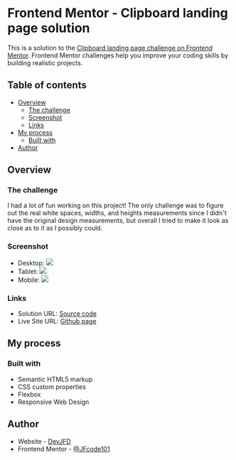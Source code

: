 # Frontend Mentor - Clipboard landing page solution

This is a solution to the [Clipboard landing page challenge on Frontend Mentor](https://www.frontendmentor.io/challenges/clipboard-landing-page-5cc9bccd6c4c91111378ecb9). Frontend Mentor challenges help you improve your coding skills by building realistic projects.

## Table of contents

- [Overview](#overview)
  - [The challenge](#the-challenge)
  - [Screenshot](#screenshot)
  - [Links](#links)
- [My process](#my-process)
  - [Built with](#built-with)
- [Author](#author)

## Overview

### The challenge

I had a lot of fun working on this project! The only challenge was to figure out the real white spaces, widths, and heights measurements since I didn't have the original design measurements, but overall I tried to make it look as close as to it as I possibly could.

### Screenshot

- Desktop: ![](./images/desktop.png)
- Tablet: ![](./images/tablet.png)
- Mobile: ![](./images/mobile.png)

### Links

- Solution URL: [Source code](https://github.com/jfcode101/frontend-mentor-challenges/tree/main/clipboard-landing-page)
- Live Site URL: [Github page](https://jfcode101.github.io/frontend-mentor-challenges/clipboard-landing-page/index.html)

## My process

### Built with

- Semantic HTML5 markup
- CSS custom properties
- Flexbox
- Responsive Web Design

## Author

- Website - [DevJFD](https://devjfd.com/)
- Frontend Mentor - [@JFcode101](https://www.frontendmentor.io/profile/jfcode101)
